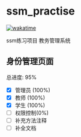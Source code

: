 # ssm_practise

[![wakatime](https://wakatime.com/badge/user/8be2695d-bd05-45a3-8b9b-b3471e2b9855/project/bdb5c270-8382-4f1d-98d8-781d8773dee0.svg)](https://wakatime.com/badge/user/8be2695d-bd05-45a3-8b9b-b3471e2b9855/project/bdb5c270-8382-4f1d-98d8-781d8773dee0)

ssm练习项目 教务管理系统

## 身份管理页面
总进度: 95%

- [x] 管理员 (100%)
- [x] 教师 (100%)
- [x] 学生 (100%)
- [ ] 权限控制(0%)
- [ ] 补充方法注释
- [ ] 补全文档